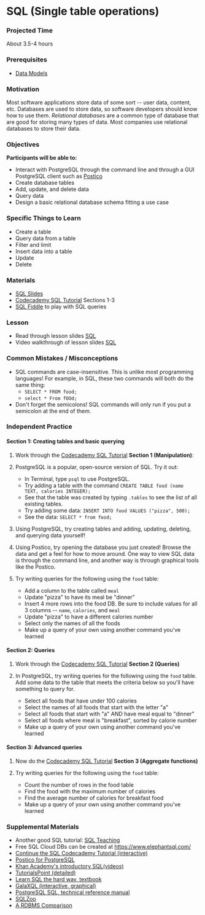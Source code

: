 # SQL (Single table operations)

### Projected Time

About 3.5-4 hours

### Prerequisites

- [Data Models](./data-models.md)

### Motivation

Most software applications store data of some sort -- user data, content, etc. Databases are used to store data, so software developers should know how to use them. _Relational databases_ are a common type of database that are good for storing many types of data. Most companies use relational databases to store their data.

### Objectives

**Participants will be able to:**

- Interact with PostgreSQL through the command line and through a GUI PostgreSQL client such as [Postico](https://eggerapps.at/postico/)
- Create database tables
- Add, update, and delete data
- Query data
- Design a basic relational database schema fitting a use case

### Specific Things to Learn

- Create a table
- Query data from a table
- Filter and limit
- Insert data into a table
- Update
- Delete

### Materials

- [SQL Slides](https://docs.google.com/presentation/d/1xK7_t_yJcu4RcBkj0Gv-t5uyBCNr0g4cHKqAJSxNwY0/edit)
- [Codecademy SQL Tutorial](https://www.codecademy.com/learn/learn-sql) Sections 1-3
- [SQL Fiddle](http://sqlfiddle.com/) to play with SQL queries

### Lesson

- Read through lesson slides [SQL](https://docs.google.com/presentation/d/1xK7_t_yJcu4RcBkj0Gv-t5uyBCNr0g4cHKqAJSxNwY0/edit)
- Video walkthrough of lesson slides [SQL](https://drive.google.com/file/d/1V0bk3fH_8PsRE3Vz4J3qe3TTiqBClT6y/view)

### Common Mistakes / Misconceptions

- SQL commands are case-insensitive. This is unlike most programming languages! For example, in SQL, these two commands will both do the same thing:
  - `SELECT * FROM food;`
  - `select * From fOOd;`
- Don't forget the semicolons! SQL commands will only run if you put a semicolon at the end of them.

### Independent Practice

#### Section 1: Creating tables and basic querying

1. Work through the [Codecademy SQL Tutorial](https://www.codecademy.com/learn/learn-sql) **Section 1 (Manipulation)**:

1. PostgreSQL is a popular, open-source version of SQL. Try it out:
   - In Terminal, type `psql` to use PostgreSQL.
   - Try adding a table with the command `CREATE TABLE food (name TEXT, calories INTEGER);`
   - See that the table was created by typing `.tables` to see the list of all existing tables.
   - Try adding some data: `INSERT INTO food VALUES ("pizza", 500);`
   - See the data: `SELECT * from food;`

1. Using PostgreSQL, try creating tables and adding, updating, deleting, and querying data yourself!

1. Using Postico, try opening the database you just created! Browse the data and get a feel for how to move around. One way to view SQL data is through the command line, and another way is through graphical tools like the Postico.

1. Try writing queries for the following using the `food` table:
   - Add a column to the table called `meal`
   - Update "pizza" to have its meal be "dinner"
   - Insert 4 more rows into the food DB. Be sure to include values for all 3 columns -- `name`, `calories`, and `meal`
   - Update "pizza" to have a different calories number
   - Select only the names of all the foods
   - Make up a query of your own using another command you've learned

#### Section 2: Queries

1. Work through the [Codecademy SQL Tutorial](https://www.codecademy.com/learn/learn-sql) **Section 2 (Queries)**

2. In PostgreSQL, try writing queries for the following using the `food` table. Add some data to the table that meets the criteria below so you'll have something to query for.
   - Select all foods that have under 100 calories
   - Select the names of all foods that start with the letter "a"
   - Select all foods that start with "a" AND have meal equal to "dinner"
   - Select all foods where meal is "breakfast", sorted by calorie number
   - Make up a query of your own using another command you've learned

#### Section 3: Advanced queries

1. Now do the [Codecademy SQL Tutorial](https://www.codecademy.com/learn/learn-sql) **Section 3 (Aggregate functions)**

2. Try writing queries for the following using the `food` table:
   - Count the number of rows in the food table
   - Find the food with the maximum number of calories
   - Find the average number of calories for breakfast food
   - Make up a query of your own using another command you've learned

### Supplemental Materials

- Another good SQL tutorial: [SQL Teaching](https://www.sqlteaching.com)
- Free SQL Cloud DBs can be created at https://www.elephantsql.com/
- [Continue the SQL Codecademy Tutorial (interactive)](https://www.codecademy.com/learn/learn-sql)
- [Postico for PostgreSQL](https://eggerapps.at/postico/)
- [Khan Academy's introductory SQL(videos)](https://www.khanacademy.org/computing/computer-programming/sql/sql-basics/v/welcome-to-sql)
- [TutorialsPoint (detailed)](https://www.tutorialspoint.com/sql/)
- [Learn SQL the hard way, textbook](https://learncodethehardway.org/sql/)
- [GalaXQL (interactive, graphical)](http://sol.gfxile.net/galaxql.html)
- [PostgreSQL SQL, technical reference manual](https://www.postgresql.org/docs/current/static/sql.html)
- [SQLZoo](https://sqlzoo.net/wiki/SQL_Tutorial)
- [A RDBMS Comparison](https://www.digitalocean.com/community/tutorials/sqlite-vs-mysql-vs-postgresql-a-comparison-of-relational-database-management-systems)
